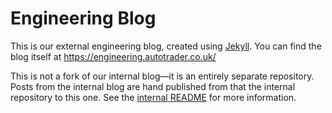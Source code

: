 # Engineering Blog

This is our external engineering blog, created using [Jekyll](https://jekyllrb.com/). You can find the blog itself at https://engineering.autotrader.co.uk/

This is not a fork of our internal blog—it is an entirely separate repository. Posts from the internal blog are hand published from that the internal repository to this one. See the [internal README](https://github.atcloud.io/AutoTrader/autotrader.github.atcloud.io) for more information.
